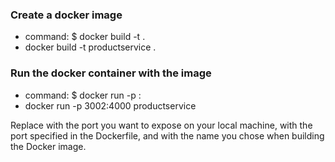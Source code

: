 ### Create a docker image

- command: $ docker build -t <image-name> .
- docker build -t productservice .

### Run the docker container with the image

- command: $ docker run -p <host-port>:<container-port> <image-name>
- docker run -p 3002:4000 productservice

Replace <host-port> with the port you want to expose on your local machine, <container-port> with the port specified in the Dockerfile, and <image-name> with the name you chose when building the Docker image.
